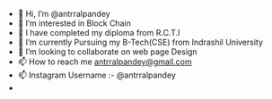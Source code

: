 - 👋 Hi, I’m @antrralpandey
- 👀 I’m interested in Block Chain
- 🌱 I have completed my diploma from R.C.T.I
- 🌱 I’m currently Pursuing my B-Tech(CSE) from Indrashil University
- 💞️ I’m looking to collaborate on web page Design
- 📫 How to reach me antrralpandey@gmail.com
- 📫 Instagram Username :- @antrralpandey
-   

<!---
antrralpandey/antrralpandey is a ✨ special ✨ repository because its `README.md` (this file) appears on your GitHub profile.
You can click the Preview link to take a look at your changes.
--->
